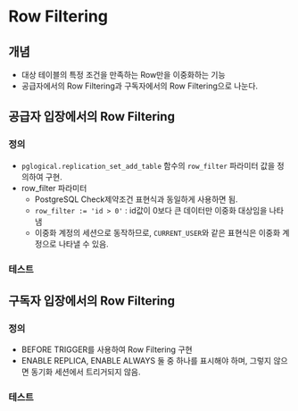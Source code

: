 # Row Filtering

## 개념
- 대상 테이블의 특정 조건을 만족하는 Row만을 이중화하는 기능
- 공급자에서의 Row Filtering과 구독자에서의 Row Filtering으로 나눈다.

## 공급자 입장에서의 Row Filtering 
### 정의
- `pglogical.replication_set_add_table` 함수의 `row_filter` 파라미터 값을 정의하여 구현.
- row_filter 파라미터
  - PostgreSQL Check제약조건 표현식과 동일하게 사용하면 됨.
  - `row_filter := 'id > 0'` : id값이 0보다 큰 데이터만 이중화 대상임을 나타냄
  - 이중화 계정의 세션으로 동작하므로, `CURRENT_USER`와 같은 표현식은 이중화 계정으로 나타낼 수 있음.

### 테스트

## 구독자 입장에서의 Row Filtering
### 정의
- BEFORE TRIGGER를 사용하여 Row Filtering 구현
- ENABLE REPLICA, ENABLE ALWAYS 둘 중 하나를 표시해야 하며, 그렇지 않으면 동기화 세션에서 트리거되지 않음.

### 테스트
